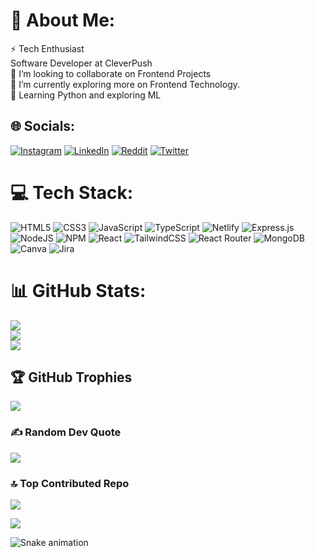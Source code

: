 # 💫 About Me:
⚡ Tech Enthusiast<br>Software Developer at CleverPush<br>👯 I’m looking to collaborate on Frontend Projects<br>🌱 I’m currently exploring more on Frontend Technology.<br>💬 Learning Python and exploring ML<br>

## 🌐 Socials:
[![Instagram](https://img.shields.io/badge/Instagram-%23E4405F.svg?logo=Instagram&logoColor=white)](https://instagram.com/sutras_remix) [![LinkedIn](https://img.shields.io/badge/LinkedIn-%230077B5.svg?logo=linkedin&logoColor=white)](https://linkedin.com/in/suraz-gaundel-2198a416a/) [![Reddit](https://img.shields.io/badge/Reddit-%23FF4500.svg?logo=Reddit&logoColor=white)](https://reddit.com/user/SurazGaundel) [![Twitter](https://img.shields.io/badge/Twitter-%231DA1F2.svg?logo=Twitter&logoColor=white)](https://twitter.com/@SurazGaundel) 

# 💻 Tech Stack:
![HTML5](https://img.shields.io/badge/html5-%23E34F26.svg?style=for-the-badge&logo=html5&logoColor=white) ![CSS3](https://img.shields.io/badge/css3-%231572B6.svg?style=for-the-badge&logo=css3&logoColor=white) ![JavaScript](https://img.shields.io/badge/javascript-%23323330.svg?style=for-the-badge&logo=javascript&logoColor=%23F7DF1E) ![TypeScript](https://img.shields.io/badge/typescript-%23007ACC.svg?style=for-the-badge&logo=typescript&logoColor=white) ![Netlify](https://img.shields.io/badge/netlify-%23000000.svg?style=for-the-badge&logo=netlify&logoColor=#00C7B7) ![Express.js](https://img.shields.io/badge/express.js-%23404d59.svg?style=for-the-badge&logo=express&logoColor=%2361DAFB) ![NodeJS](https://img.shields.io/badge/node.js-6DA55F?style=for-the-badge&logo=node.js&logoColor=white) ![NPM](https://img.shields.io/badge/NPM-%23000000.svg?style=for-the-badge&logo=npm&logoColor=white) ![React](https://img.shields.io/badge/react-%2320232a.svg?style=for-the-badge&logo=react&logoColor=%2361DAFB) ![TailwindCSS](https://img.shields.io/badge/tailwindcss-%2338B2AC.svg?style=for-the-badge&logo=tailwind-css&logoColor=white) ![React Router](https://img.shields.io/badge/React_Router-CA4245?style=for-the-badge&logo=react-router&logoColor=white) ![MongoDB](https://img.shields.io/badge/MongoDB-%234ea94b.svg?style=for-the-badge&logo=mongodb&logoColor=white) ![Canva](https://img.shields.io/badge/Canva-%2300C4CC.svg?style=for-the-badge&logo=Canva&logoColor=white) ![Jira](https://img.shields.io/badge/jira-%230A0FFF.svg?style=for-the-badge&logo=jira&logoColor=white)
# 📊 GitHub Stats:
![](https://github-readme-stats.vercel.app/api?username=surazgaundel&theme=bear&hide_border=false&include_all_commits=false&count_private=false)<br/>
![](https://github-readme-streak-stats.herokuapp.com/?user=surazgaundel&theme=bear&hide_border=false)<br/>
![](https://github-readme-stats.vercel.app/api/top-langs/?username=surazgaundel&theme=bear&hide_border=false&include_all_commits=false&count_private=false&layout=compact)

## 🏆 GitHub Trophies
![](https://github-profile-trophy.vercel.app/?username=surazgaundel&theme=onedark&no-frame=true&no-bg=true&margin-w=4)

### ✍️ Random Dev Quote
![](https://quotes-github-readme.vercel.app/api?type=horizontal&theme=radical)

### 🔝 Top Contributed Repo
![](https://github-contributor-stats.vercel.app/api?username=surazgaundel&limit=5&theme=dark&combine_all_yearly_contributions=true)

[![](https://visitcount.itsvg.in/api?id=surazgaundel&icon=0&color=0)](https://visitcount.itsvg.in)

![Snake animation](https://github.com/surazgaunde/surazgaundel/blob/output/github-contribution-grid-snake.svg)
